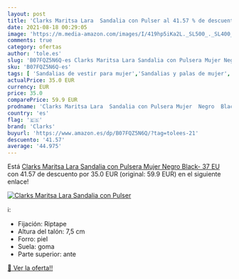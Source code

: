 ```yaml
---
layout: post
title: 'Clarks Maritsa Lara  Sandalia con Pulser al 41.57 % de descuento'
date: 2021-08-18 00:29:05
image: 'https://m.media-amazon.com/images/I/419hp5iKa2L._SL500_._SL400_.jpg'
comments: true
category: ofertas
author: 'tole.es'
slug: 'B07FQZ5N6Q-es Clarks Maritsa Lara Sandalia con Pulsera Mujer Negro...'
sku: 'B07FQZ5N6Q-es'
tags: [ 'Sandalias de vestir para mujer','Sandalias y palas de mujer','Zapatos','Zapatos para mujer','Zapatos y complementos','clarks','sandalia', ]
actualPrice: 35.0 EUR
currency: EUR
price: 35.0
comparePrice: 59.9 EUR
prodname: 'Clarks Maritsa Lara  Sandalia con Pulsera Mujer  Negro  Black-   37 EU'
country: 'es'
flag: '🇪🇸'
brand: 'Clarks'
buyurl: 'https://www.amazon.es/dp/B07FQZ5N6Q/?tag=tolees-21'
descuento: '41.57'
average: '44.975'
---
```


Está [Clarks Maritsa Lara  Sandalia con Pulsera Mujer  Negro  Black-   37 EU](https://www.amazon.es/dp/B07FQZ5N6Q/?tag=tolees-21) con 41.57 de descuento por 35.0 EUR (original: 59.9 EUR) en el siguiente enlace!

[![Clarks Maritsa Lara  Sandalia con Pulser](https://m.media-amazon.com/images/I/419hp5iKa2L._SL500_._SL400_.jpg)](https://www.amazon.es/dp/B07FQZ5N6Q/?tag=tolees-21)

ℹ️:

- Fijación: Riptape
- Altura del talón: 7,5 cm
- Forro: piel
- Suela: goma
- Parte superior: ante

[🛒 Ver la oferta!!](https://www.amazon.es/dp/B07FQZ5N6Q/?tag=tolees-21)
